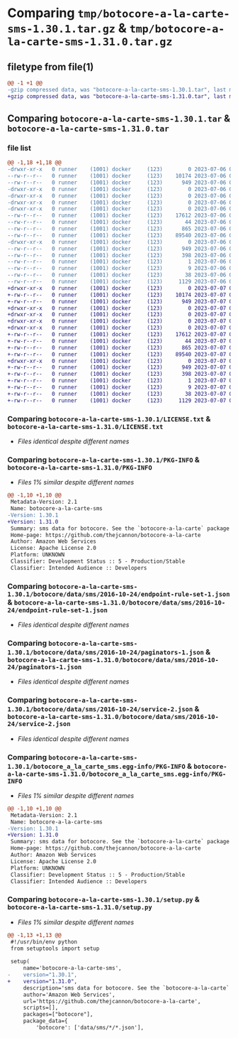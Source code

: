 # Comparing `tmp/botocore-a-la-carte-sms-1.30.1.tar.gz` & `tmp/botocore-a-la-carte-sms-1.31.0.tar.gz`

## filetype from file(1)

```diff
@@ -1 +1 @@
-gzip compressed data, was "botocore-a-la-carte-sms-1.30.1.tar", last modified: Thu Jul  6 01:45:23 2023, max compression
+gzip compressed data, was "botocore-a-la-carte-sms-1.31.0.tar", last modified: Fri Jul  7 01:44:16 2023, max compression
```

## Comparing `botocore-a-la-carte-sms-1.30.1.tar` & `botocore-a-la-carte-sms-1.31.0.tar`

### file list

```diff
@@ -1,18 +1,18 @@
-drwxr-xr-x   0 runner    (1001) docker     (123)        0 2023-07-06 01:45:23.835098 botocore-a-la-carte-sms-1.30.1/
--rw-r--r--   0 runner    (1001) docker     (123)    10174 2023-07-06 01:45:23.000000 botocore-a-la-carte-sms-1.30.1/LICENSE.txt
--rw-r--r--   0 runner    (1001) docker     (123)      949 2023-07-06 01:45:23.835098 botocore-a-la-carte-sms-1.30.1/PKG-INFO
-drwxr-xr-x   0 runner    (1001) docker     (123)        0 2023-07-06 01:45:23.835098 botocore-a-la-carte-sms-1.30.1/botocore/
-drwxr-xr-x   0 runner    (1001) docker     (123)        0 2023-07-06 01:45:23.835098 botocore-a-la-carte-sms-1.30.1/botocore/data/
-drwxr-xr-x   0 runner    (1001) docker     (123)        0 2023-07-06 01:45:23.835098 botocore-a-la-carte-sms-1.30.1/botocore/data/sms/
-drwxr-xr-x   0 runner    (1001) docker     (123)        0 2023-07-06 01:45:23.835098 botocore-a-la-carte-sms-1.30.1/botocore/data/sms/2016-10-24/
--rw-r--r--   0 runner    (1001) docker     (123)    17612 2023-07-06 01:44:40.000000 botocore-a-la-carte-sms-1.30.1/botocore/data/sms/2016-10-24/endpoint-rule-set-1.json
--rw-r--r--   0 runner    (1001) docker     (123)       44 2023-07-06 01:44:40.000000 botocore-a-la-carte-sms-1.30.1/botocore/data/sms/2016-10-24/examples-1.json
--rw-r--r--   0 runner    (1001) docker     (123)      865 2023-07-06 01:44:40.000000 botocore-a-la-carte-sms-1.30.1/botocore/data/sms/2016-10-24/paginators-1.json
--rw-r--r--   0 runner    (1001) docker     (123)    89540 2023-07-06 01:44:40.000000 botocore-a-la-carte-sms-1.30.1/botocore/data/sms/2016-10-24/service-2.json
-drwxr-xr-x   0 runner    (1001) docker     (123)        0 2023-07-06 01:45:23.835098 botocore-a-la-carte-sms-1.30.1/botocore_a_la_carte_sms.egg-info/
--rw-r--r--   0 runner    (1001) docker     (123)      949 2023-07-06 01:45:23.000000 botocore-a-la-carte-sms-1.30.1/botocore_a_la_carte_sms.egg-info/PKG-INFO
--rw-r--r--   0 runner    (1001) docker     (123)      398 2023-07-06 01:45:23.000000 botocore-a-la-carte-sms-1.30.1/botocore_a_la_carte_sms.egg-info/SOURCES.txt
--rw-r--r--   0 runner    (1001) docker     (123)        1 2023-07-06 01:45:23.000000 botocore-a-la-carte-sms-1.30.1/botocore_a_la_carte_sms.egg-info/dependency_links.txt
--rw-r--r--   0 runner    (1001) docker     (123)        9 2023-07-06 01:45:23.000000 botocore-a-la-carte-sms-1.30.1/botocore_a_la_carte_sms.egg-info/top_level.txt
--rw-r--r--   0 runner    (1001) docker     (123)       38 2023-07-06 01:45:23.835098 botocore-a-la-carte-sms-1.30.1/setup.cfg
--rw-r--r--   0 runner    (1001) docker     (123)     1129 2023-07-06 01:45:23.000000 botocore-a-la-carte-sms-1.30.1/setup.py
+drwxr-xr-x   0 runner    (1001) docker     (123)        0 2023-07-07 01:44:16.311621 botocore-a-la-carte-sms-1.31.0/
+-rw-r--r--   0 runner    (1001) docker     (123)    10174 2023-07-07 01:44:16.000000 botocore-a-la-carte-sms-1.31.0/LICENSE.txt
+-rw-r--r--   0 runner    (1001) docker     (123)      949 2023-07-07 01:44:16.311621 botocore-a-la-carte-sms-1.31.0/PKG-INFO
+drwxr-xr-x   0 runner    (1001) docker     (123)        0 2023-07-07 01:44:16.311621 botocore-a-la-carte-sms-1.31.0/botocore/
+drwxr-xr-x   0 runner    (1001) docker     (123)        0 2023-07-07 01:44:16.311621 botocore-a-la-carte-sms-1.31.0/botocore/data/
+drwxr-xr-x   0 runner    (1001) docker     (123)        0 2023-07-07 01:44:16.311621 botocore-a-la-carte-sms-1.31.0/botocore/data/sms/
+drwxr-xr-x   0 runner    (1001) docker     (123)        0 2023-07-07 01:44:16.311621 botocore-a-la-carte-sms-1.31.0/botocore/data/sms/2016-10-24/
+-rw-r--r--   0 runner    (1001) docker     (123)    17612 2023-07-07 01:43:28.000000 botocore-a-la-carte-sms-1.31.0/botocore/data/sms/2016-10-24/endpoint-rule-set-1.json
+-rw-r--r--   0 runner    (1001) docker     (123)       44 2023-07-07 01:43:28.000000 botocore-a-la-carte-sms-1.31.0/botocore/data/sms/2016-10-24/examples-1.json
+-rw-r--r--   0 runner    (1001) docker     (123)      865 2023-07-07 01:43:28.000000 botocore-a-la-carte-sms-1.31.0/botocore/data/sms/2016-10-24/paginators-1.json
+-rw-r--r--   0 runner    (1001) docker     (123)    89540 2023-07-07 01:43:28.000000 botocore-a-la-carte-sms-1.31.0/botocore/data/sms/2016-10-24/service-2.json
+drwxr-xr-x   0 runner    (1001) docker     (123)        0 2023-07-07 01:44:16.311621 botocore-a-la-carte-sms-1.31.0/botocore_a_la_carte_sms.egg-info/
+-rw-r--r--   0 runner    (1001) docker     (123)      949 2023-07-07 01:44:16.000000 botocore-a-la-carte-sms-1.31.0/botocore_a_la_carte_sms.egg-info/PKG-INFO
+-rw-r--r--   0 runner    (1001) docker     (123)      398 2023-07-07 01:44:16.000000 botocore-a-la-carte-sms-1.31.0/botocore_a_la_carte_sms.egg-info/SOURCES.txt
+-rw-r--r--   0 runner    (1001) docker     (123)        1 2023-07-07 01:44:16.000000 botocore-a-la-carte-sms-1.31.0/botocore_a_la_carte_sms.egg-info/dependency_links.txt
+-rw-r--r--   0 runner    (1001) docker     (123)        9 2023-07-07 01:44:16.000000 botocore-a-la-carte-sms-1.31.0/botocore_a_la_carte_sms.egg-info/top_level.txt
+-rw-r--r--   0 runner    (1001) docker     (123)       38 2023-07-07 01:44:16.311621 botocore-a-la-carte-sms-1.31.0/setup.cfg
+-rw-r--r--   0 runner    (1001) docker     (123)     1129 2023-07-07 01:44:16.000000 botocore-a-la-carte-sms-1.31.0/setup.py
```

### Comparing `botocore-a-la-carte-sms-1.30.1/LICENSE.txt` & `botocore-a-la-carte-sms-1.31.0/LICENSE.txt`

 * *Files identical despite different names*

### Comparing `botocore-a-la-carte-sms-1.30.1/PKG-INFO` & `botocore-a-la-carte-sms-1.31.0/PKG-INFO`

 * *Files 1% similar despite different names*

```diff
@@ -1,10 +1,10 @@
 Metadata-Version: 2.1
 Name: botocore-a-la-carte-sms
-Version: 1.30.1
+Version: 1.31.0
 Summary: sms data for botocore. See the `botocore-a-la-carte` package for more info.
 Home-page: https://github.com/thejcannon/botocore-a-la-carte
 Author: Amazon Web Services
 License: Apache License 2.0
 Platform: UNKNOWN
 Classifier: Development Status :: 5 - Production/Stable
 Classifier: Intended Audience :: Developers
```

### Comparing `botocore-a-la-carte-sms-1.30.1/botocore/data/sms/2016-10-24/endpoint-rule-set-1.json` & `botocore-a-la-carte-sms-1.31.0/botocore/data/sms/2016-10-24/endpoint-rule-set-1.json`

 * *Files identical despite different names*

### Comparing `botocore-a-la-carte-sms-1.30.1/botocore/data/sms/2016-10-24/paginators-1.json` & `botocore-a-la-carte-sms-1.31.0/botocore/data/sms/2016-10-24/paginators-1.json`

 * *Files identical despite different names*

### Comparing `botocore-a-la-carte-sms-1.30.1/botocore/data/sms/2016-10-24/service-2.json` & `botocore-a-la-carte-sms-1.31.0/botocore/data/sms/2016-10-24/service-2.json`

 * *Files identical despite different names*

### Comparing `botocore-a-la-carte-sms-1.30.1/botocore_a_la_carte_sms.egg-info/PKG-INFO` & `botocore-a-la-carte-sms-1.31.0/botocore_a_la_carte_sms.egg-info/PKG-INFO`

 * *Files 1% similar despite different names*

```diff
@@ -1,10 +1,10 @@
 Metadata-Version: 2.1
 Name: botocore-a-la-carte-sms
-Version: 1.30.1
+Version: 1.31.0
 Summary: sms data for botocore. See the `botocore-a-la-carte` package for more info.
 Home-page: https://github.com/thejcannon/botocore-a-la-carte
 Author: Amazon Web Services
 License: Apache License 2.0
 Platform: UNKNOWN
 Classifier: Development Status :: 5 - Production/Stable
 Classifier: Intended Audience :: Developers
```

### Comparing `botocore-a-la-carte-sms-1.30.1/setup.py` & `botocore-a-la-carte-sms-1.31.0/setup.py`

 * *Files 1% similar despite different names*

```diff
@@ -1,13 +1,13 @@
 #!/usr/bin/env python
 from setuptools import setup
 
 setup(
     name='botocore-a-la-carte-sms',
-    version="1.30.1",
+    version="1.31.0",
     description='sms data for botocore. See the `botocore-a-la-carte` package for more info.',
     author='Amazon Web Services',
     url='https://github.com/thejcannon/botocore-a-la-carte',
     scripts=[],
     packages=["botocore"],
     package_data={
         'botocore': ['data/sms/*/*.json'],
```

